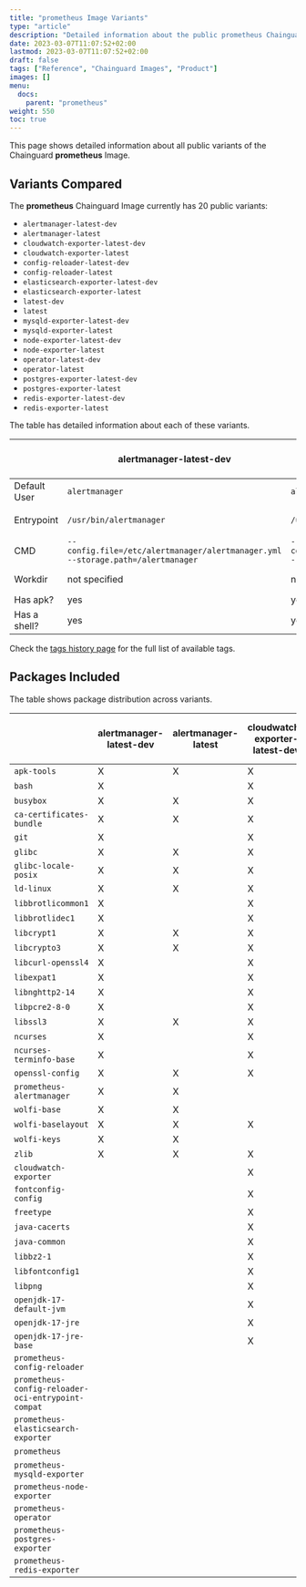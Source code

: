 ```yaml
---
title: "prometheus Image Variants"
type: "article"
description: "Detailed information about the public prometheus Chainguard Image variants"
date: 2023-03-07T11:07:52+02:00
lastmod: 2023-03-07T11:07:52+02:00
draft: false
tags: ["Reference", "Chainguard Images", "Product"]
images: []
menu:
  docs:
    parent: "prometheus"
weight: 550
toc: true
---
```


This page shows detailed information about all public variants of the Chainguard **prometheus** Image.

## Variants Compared
The **prometheus** Chainguard Image currently has 20 public variants: 

- `alertmanager-latest-dev`
- `alertmanager-latest`
- `cloudwatch-exporter-latest-dev`
- `cloudwatch-exporter-latest`
- `config-reloader-latest-dev`
- `config-reloader-latest`
- `elasticsearch-exporter-latest-dev`
- `elasticsearch-exporter-latest`
- `latest-dev`
- `latest`
- `mysqld-exporter-latest-dev`
- `mysqld-exporter-latest`
- `node-exporter-latest-dev`
- `node-exporter-latest`
- `operator-latest-dev`
- `operator-latest`
- `postgres-exporter-latest-dev`
- `postgres-exporter-latest`
- `redis-exporter-latest-dev`
- `redis-exporter-latest`

The table has detailed information about each of these variants.

|              | alertmanager-latest-dev                                                         | alertmanager-latest                                                             | cloudwatch-exporter-latest-dev                                                        | cloudwatch-exporter-latest                                                            | config-reloader-latest-dev        | config-reloader-latest            | elasticsearch-exporter-latest-dev | elasticsearch-exporter-latest     | latest-dev    | latest        | mysqld-exporter-latest-dev | mysqld-exporter-latest     | node-exporter-latest-dev | node-exporter-latest     | operator-latest-dev | operator-latest     | postgres-exporter-latest-dev | postgres-exporter-latest     | redis-exporter-latest-dev | redis-exporter-latest     |
|--------------|---------------------------------------------------------------------------------|---------------------------------------------------------------------------------|---------------------------------------------------------------------------------------|---------------------------------------------------------------------------------------|-----------------------------------|-----------------------------------|-----------------------------------|-----------------------------------|---------------|---------------|----------------------------|----------------------------|--------------------------|--------------------------|---------------------|---------------------|------------------------------|------------------------------|---------------------------|---------------------------|
| Default User | `alertmanager`                                                                  | `alertmanager`                                                                  | `nonroot`                                                                             | `nonroot`                                                                             | `prometheus-config-reloader`      | `prometheus-config-reloader`      | `elasticsearch_exporter`          | `elasticsearch_exporter`          | `root`        | `root`        | `mysqld_exporter`          | `mysqld_exporter`          | `node_exporter`          | `node_exporter`          | `nonroot`           | `nonroot`           | `nonroot`                    | `nonroot`                    | `nonroot`                 | `nonroot`                 |
| Entrypoint   | `/usr/bin/alertmanager`                                                         | `/usr/bin/alertmanager`                                                         | `/usr/bin/java -jar /usr/share/java/cloudwatch_exporter/cloudwatch_exporter.jar 9106` | `/usr/bin/java -jar /usr/share/java/cloudwatch_exporter/cloudwatch_exporter.jar 9106` | `/bin/prometheus-config-reloader` | `/bin/prometheus-config-reloader` | `/usr/bin/elasticsearch_exporter` | `/usr/bin/elasticsearch_exporter` | `prometheus`  | `prometheus`  | `/usr/bin/mysqld_exporter` | `/usr/bin/mysqld_exporter` | `/usr/bin/node_exporter` | `/usr/bin/node_exporter` | `/usr/bin/operator` | `/usr/bin/operator` | `/usr/bin/postgres_exporter` | `/usr/bin/postgres_exporter` | `/usr/bin/redis_exporter` | `/usr/bin/redis_exporter` |
| CMD          | `--config.file=/etc/alertmanager/alertmanager.yml --storage.path=/alertmanager` | `--config.file=/etc/alertmanager/alertmanager.yml --storage.path=/alertmanager` | `/config/config.yml`                                                                  | `/config/config.yml`                                                                  | not specified                     | not specified                     | not specified                     | not specified                     | not specified | not specified | not specified              | not specified              | not specified            | not specified            | not specified       | not specified       | not specified                | not specified                | not specified             | not specified             |
| Workdir      | not specified                                                                   | not specified                                                                   | not specified                                                                         | not specified                                                                         | not specified                     | not specified                     | not specified                     | not specified                     | not specified | not specified | not specified              | not specified              | not specified            | not specified            | not specified       | not specified       | not specified                | not specified                | not specified             | not specified             |
| Has apk?     | yes                                                                             | yes                                                                             | yes                                                                                   | no                                                                                    | yes                               | no                                | yes                               | yes                               | yes           | no            | yes                        | yes                        | yes                      | no                       | yes                 | no                  | yes                          | no                           | yes                       | no                        |
| Has a shell? | yes                                                                             | yes                                                                             | yes                                                                                   | yes                                                                                   | yes                               | no                                | yes                               | yes                               | yes           | no            | yes                        | yes                        | yes                      | yes                      | yes                 | no                  | yes                          | yes                          | yes                       | no                        |

Check the [tags history page](/chainguard/chainguard-images/reference/prometheus/tags_history/) for the full list of available tags.

## Packages Included
The table shows package distribution across variants.

|                                                    | alertmanager-latest-dev | alertmanager-latest | cloudwatch-exporter-latest-dev | cloudwatch-exporter-latest | config-reloader-latest-dev | config-reloader-latest | elasticsearch-exporter-latest-dev | elasticsearch-exporter-latest | latest-dev | latest | mysqld-exporter-latest-dev | mysqld-exporter-latest | node-exporter-latest-dev | node-exporter-latest | operator-latest-dev | operator-latest | postgres-exporter-latest-dev | postgres-exporter-latest | redis-exporter-latest-dev | redis-exporter-latest |
|----------------------------------------------------|-------------------------|---------------------|--------------------------------|----------------------------|----------------------------|------------------------|-----------------------------------|-------------------------------|------------|--------|----------------------------|------------------------|--------------------------|----------------------|---------------------|-----------------|------------------------------|--------------------------|---------------------------|-----------------------|
| `apk-tools`                                        | X                       | X                   | X                              |                            | X                          |                        | X                                 | X                             | X          |        | X                          | X                      | X                        |                      | X                   |                 | X                            |                          | X                         |                       |
| `bash`                                             | X                       |                     | X                              |                            | X                          |                        | X                                 |                               | X          |        | X                          |                        | X                        |                      | X                   |                 | X                            |                          | X                         |                       |
| `busybox`                                          | X                       | X                   | X                              | X                          | X                          |                        | X                                 | X                             | X          |        | X                          | X                      | X                        | X                    | X                   |                 | X                            | X                        | X                         |                       |
| `ca-certificates-bundle`                           | X                       | X                   | X                              | X                          | X                          | X                      | X                                 | X                             | X          | X      | X                          | X                      | X                        | X                    | X                   | X               | X                            | X                        | X                         | X                     |
| `git`                                              | X                       |                     | X                              |                            | X                          |                        | X                                 |                               | X          |        | X                          |                        | X                        |                      | X                   |                 | X                            |                          | X                         |                       |
| `glibc`                                            | X                       | X                   | X                              | X                          | X                          |                        | X                                 | X                             | X          | X      | X                          | X                      | X                        | X                    | X                   |                 | X                            | X                        | X                         | X                     |
| `glibc-locale-posix`                               | X                       | X                   | X                              | X                          | X                          |                        | X                                 | X                             | X          | X      | X                          | X                      | X                        | X                    | X                   |                 | X                            | X                        | X                         | X                     |
| `ld-linux`                                         | X                       | X                   | X                              | X                          | X                          |                        | X                                 | X                             | X          | X      | X                          | X                      | X                        | X                    | X                   |                 | X                            | X                        | X                         | X                     |
| `libbrotlicommon1`                                 | X                       |                     | X                              | X                          | X                          |                        | X                                 |                               | X          |        | X                          |                        | X                        |                      | X                   |                 | X                            |                          | X                         |                       |
| `libbrotlidec1`                                    | X                       |                     | X                              | X                          | X                          |                        | X                                 |                               | X          |        | X                          |                        | X                        |                      | X                   |                 | X                            |                          | X                         |                       |
| `libcrypt1`                                        | X                       | X                   | X                              | X                          | X                          |                        | X                                 | X                             | X          |        | X                          | X                      | X                        | X                    | X                   |                 | X                            | X                        | X                         |                       |
| `libcrypto3`                                       | X                       | X                   | X                              |                            | X                          |                        | X                                 | X                             | X          |        | X                          | X                      | X                        |                      | X                   |                 | X                            |                          | X                         |                       |
| `libcurl-openssl4`                                 | X                       |                     | X                              |                            | X                          |                        | X                                 |                               | X          |        | X                          |                        | X                        |                      | X                   |                 | X                            |                          | X                         |                       |
| `libexpat1`                                        | X                       |                     | X                              | X                          | X                          |                        | X                                 |                               | X          |        | X                          |                        | X                        |                      | X                   |                 | X                            |                          | X                         |                       |
| `libnghttp2-14`                                    | X                       |                     | X                              |                            | X                          |                        | X                                 |                               | X          |        | X                          |                        | X                        |                      | X                   |                 | X                            |                          | X                         |                       |
| `libpcre2-8-0`                                     | X                       |                     | X                              |                            | X                          |                        | X                                 |                               | X          |        | X                          |                        | X                        |                      | X                   |                 | X                            |                          | X                         |                       |
| `libssl3`                                          | X                       | X                   | X                              |                            | X                          |                        | X                                 | X                             | X          |        | X                          | X                      | X                        |                      | X                   |                 | X                            |                          | X                         |                       |
| `ncurses`                                          | X                       |                     | X                              |                            | X                          |                        | X                                 |                               | X          |        | X                          |                        | X                        |                      | X                   |                 | X                            |                          | X                         |                       |
| `ncurses-terminfo-base`                            | X                       |                     | X                              |                            | X                          |                        | X                                 |                               | X          |        | X                          |                        | X                        |                      | X                   |                 | X                            |                          | X                         |                       |
| `openssl-config`                                   | X                       | X                   | X                              |                            | X                          |                        | X                                 | X                             | X          |        | X                          | X                      | X                        |                      | X                   |                 | X                            |                          | X                         |                       |
| `prometheus-alertmanager`                          | X                       | X                   |                                |                            |                            |                        |                                   |                               |            |        |                            |                        |                          |                      |                     |                 |                              |                          |                           |                       |
| `wolfi-base`                                       | X                       | X                   |                                |                            |                            |                        | X                                 | X                             |            |        | X                          | X                      |                          |                      |                     |                 |                              |                          |                           |                       |
| `wolfi-baselayout`                                 | X                       | X                   | X                              | X                          | X                          | X                      | X                                 | X                             | X          | X      | X                          | X                      | X                        | X                    | X                   | X               | X                            | X                        | X                         | X                     |
| `wolfi-keys`                                       | X                       | X                   |                                |                            |                            |                        | X                                 | X                             |            |        | X                          | X                      |                          |                      |                     |                 |                              |                          |                           |                       |
| `zlib`                                             | X                       | X                   | X                              | X                          | X                          |                        | X                                 | X                             | X          |        | X                          | X                      | X                        |                      | X                   |                 | X                            |                          | X                         |                       |
| `cloudwatch-exporter`                              |                         |                     | X                              | X                          |                            |                        |                                   |                               |            |        |                            |                        |                          |                      |                     |                 |                              |                          |                           |                       |
| `fontconfig-config`                                |                         |                     | X                              | X                          |                            |                        |                                   |                               |            |        |                            |                        |                          |                      |                     |                 |                              |                          |                           |                       |
| `freetype`                                         |                         |                     | X                              | X                          |                            |                        |                                   |                               |            |        |                            |                        |                          |                      |                     |                 |                              |                          |                           |                       |
| `java-cacerts`                                     |                         |                     | X                              | X                          |                            |                        |                                   |                               |            |        |                            |                        |                          |                      |                     |                 |                              |                          |                           |                       |
| `java-common`                                      |                         |                     | X                              | X                          |                            |                        |                                   |                               |            |        |                            |                        |                          |                      |                     |                 |                              |                          |                           |                       |
| `libbz2-1`                                         |                         |                     | X                              | X                          |                            |                        |                                   |                               |            |        |                            |                        |                          |                      |                     |                 |                              |                          |                           |                       |
| `libfontconfig1`                                   |                         |                     | X                              | X                          |                            |                        |                                   |                               |            |        |                            |                        |                          |                      |                     |                 |                              |                          |                           |                       |
| `libpng`                                           |                         |                     | X                              | X                          |                            |                        |                                   |                               |            |        |                            |                        |                          |                      |                     |                 |                              |                          |                           |                       |
| `openjdk-17-default-jvm`                           |                         |                     | X                              | X                          |                            |                        |                                   |                               |            |        |                            |                        |                          |                      |                     |                 |                              |                          |                           |                       |
| `openjdk-17-jre`                                   |                         |                     | X                              | X                          |                            |                        |                                   |                               |            |        |                            |                        |                          |                      |                     |                 |                              |                          |                           |                       |
| `openjdk-17-jre-base`                              |                         |                     | X                              | X                          |                            |                        |                                   |                               |            |        |                            |                        |                          |                      |                     |                 |                              |                          |                           |                       |
| `prometheus-config-reloader`                       |                         |                     |                                |                            | X                          | X                      |                                   |                               |            |        |                            |                        |                          |                      |                     |                 |                              |                          |                           |                       |
| `prometheus-config-reloader-oci-entrypoint-compat` |                         |                     |                                |                            | X                          | X                      |                                   |                               |            |        |                            |                        |                          |                      |                     |                 |                              |                          |                           |                       |
| `prometheus-elasticsearch-exporter`                |                         |                     |                                |                            |                            |                        | X                                 | X                             |            |        |                            |                        |                          |                      |                     |                 |                              |                          |                           |                       |
| `prometheus`                                       |                         |                     |                                |                            |                            |                        |                                   |                               | X          | X      |                            |                        |                          |                      |                     |                 |                              |                          |                           |                       |
| `prometheus-mysqld-exporter`                       |                         |                     |                                |                            |                            |                        |                                   |                               |            |        | X                          | X                      |                          |                      |                     |                 |                              |                          |                           |                       |
| `prometheus-node-exporter`                         |                         |                     |                                |                            |                            |                        |                                   |                               |            |        |                            |                        | X                        | X                    |                     |                 |                              |                          |                           |                       |
| `prometheus-operator`                              |                         |                     |                                |                            |                            |                        |                                   |                               |            |        |                            |                        |                          |                      | X                   | X               |                              |                          |                           |                       |
| `prometheus-postgres-exporter`                     |                         |                     |                                |                            |                            |                        |                                   |                               |            |        |                            |                        |                          |                      |                     |                 | X                            | X                        |                           |                       |
| `prometheus-redis-exporter`                        |                         |                     |                                |                            |                            |                        |                                   |                               |            |        |                            |                        |                          |                      |                     |                 |                              |                          | X                         | X                     |

